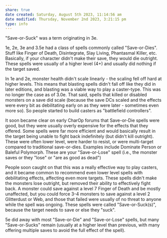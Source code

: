 ```yaml
---
share: true
date created: Saturday, August 5th 2023, 11:14:56 am
date modified: Thursday, November 2nd 2023, 3:21:15 pm
type: info 
---
```


"Save-or-Suck" was a term originating in 3e.

1e, 2e, 3e and 3.5e had a class of spells commonly called "Save-or-Dies". Stuff like Finger of Death, Disintegrate, Slay Living, Phantasmal Killer, etc. Basically, if your character didn't make their save, they would die outright. These spells were usually of a higher level (4+) and usually did nothing if the target saved.

In 1e and 2e, monster health didn't scale linearly - the scaling fell off hard at higher levels. This means that blasting spells didn't fall off like they did in later editions, and blasting was a viable way to play a caster-type. This was no longer the case as of 3.0e. That said, spells that killed or disabled monsters on a save did scale (because the save DCs scaled and the effects were every bit as debilitating early on as they were later - sometimes even more so). So people started to build casters as "battlefield controllers".

It soon became clear on early CharOp forums that Save-or-Die spells were good, but they were usually overly expensive for the effects that they offered. Some spells were far more efficient and would basically result in the target being unable to fight back indefinitely (but didn't kill outright). These were often lower level, were harder to resist, or were multi-target compared to traditional save-or-dies. Examples include Dominate Person or Baleful Polymorph. These are your "Save-or-Lose" spell (i.e., the monster saves or they "lose" or "are as good as dead")

People soon caught on that this was a really effective way to play casters, and it became common to recommend even lower level spells with debilitating effects, affecting even more targets. These spells didn't make the monsters lose outright, but removed their ability to effectively fight back. A monster could save against a level 7 Finger of Death and be mostly unaffected, but you could force 3-4 monsters to save against a level 2 Glitterdust or Web, and those that failed were usually of no threat to anyone while the spell was ongoing. These spells were called "Save-or-Suck(s)", because the target needs to save or else they "suck".

5e did away with most "Save-or-Die" and "Save-or-Lose" spells, but many "Save-or-Sucks" remain (usually at a higher level than previous, with many offering multiple saves to avoid the full effect of the spell).